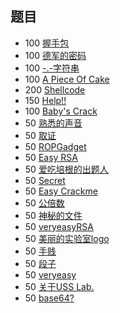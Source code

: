 ## 题目

- 100 [握手包](./握手包.md)
- 100 [德军的密码](./德军的密码.md)
- 100 [-.-字符串](./-.-字符串.md)
- 100 [A Piece Of Cake](./A%20Piece%20Of%20Cake.md)
- 200 [Shellcode](./Shellcode.md)
- 150 [Help!!](./Help!!.md)
- 100 [Baby's Crack](./Baby's%20Crack.md)
- 50 [熟悉的声音](./熟悉的声音.md)
- 50 [取证](./取证.md)
- 50 [ROPGadget](./ROPGadget.md)
- 50 [Easy RSA](./Easy%20RSA.md)
- 50 [爱吃培根的出题人](./爱吃培根的出题人.md)
- 50 [Secret](./Secret.md)
- 50 [Easy Crackme](./Easy%20Crackme.md)
- 50 [公倍数](./公倍数.md)
- 50 [神秘的文件](./神秘的文件.md)
- 50 [veryeasyRSA](./veryeasyRSA.md)
- 50 [美丽的实验室logo](./美丽的实验室logo.md)
- 50 [手贱](./手贱.md)
- 50 [段子](./段子.md)
- 50 [veryeasy](./veryeasy.md)
- 50 [关于USS Lab.](./关于USS%20Lab.md)
- 50 [base64?](./base64.md)
